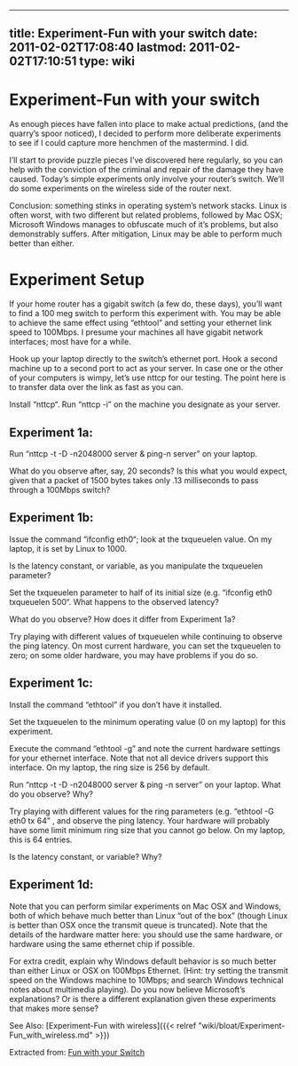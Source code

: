 
---
title: Experiment-Fun with your switch
date: 2011-02-02T17:08:40
lastmod: 2011-02-02T17:10:51
type: wiki
---
Experiment-Fun with your switch
===============================

As enough pieces have fallen into place to make actual predictions, (and
the quarry’s spoor noticed), I decided to perform more deliberate
experiments to see if I could capture more henchmen of the mastermind. I
did.

I’ll start to provide puzzle pieces I’ve discovered here regularly, so
you can help with the conviction of the criminal and repair of the
damage they have caused. Today’s simple experiments only involve your
router’s switch. We’ll do some experiments on the wireless side of the
router next.

Conclusion: something stinks in operating system’s network stacks. Linux
is often worst, with two different but related problems, followed by Mac
OSX; Microsoft Windows manages to obfuscate much of it’s problems, but
also demonstrably suffers. After mitigation, Linux may be able to
perform much better than either.

Experiment Setup
================

If your home router has a gigabit switch (a few do, these days), you’ll
want to find a 100 meg switch to perform this experiment with. You may
be able to achieve the same effect using “ethtool” and setting your
ethernet link speed to 100Mbps. I presume your machines all have gigabit
network interfaces; most have for a while.

Hook up your laptop directly to the switch’s ethernet port. Hook a
second machine up to a second port to act as your server. In case one or
the other of your computers is wimpy, let’s use nttcp for our testing.
The point here is to transfer data over the link as fast as you can.

Install “nttcp“. Run “nttcp -i” on the machine you designate as your
server.

Experiment 1a:
--------------

Run “nttcp -t -D -n2048000 server & ping-n server” on your laptop.

What do you observe after, say, 20 seconds? Is this what you would
expect, given that a packet of 1500 bytes takes only .13 milliseconds to
pass through a 100Mbps switch?

Experiment 1b:
--------------

Issue the command “ifconfig eth0“; look at the txqueuelen value. On my
laptop, it is set by Linux to 1000.

Is the latency constant, or variable, as you manipulate the txqueuelen
parameter?

Set the txqueuelen parameter to half of its initial size (e.g. “ifconfig
eth0 txqueuelen 500“. What happens to the observed latency?

What do you observe? How does it differ from Experiment 1a?

Try playing with different values of txqueuelen while continuing to
observe the ping latency. On most current hardware, you can set the
txqueuelen to zero; on some older hardware, you may have problems if you
do so.

Experiment 1c:
--------------

Install the command “ethtool” if you don’t have it installed.

Set the txqueuelen to the minimum operating value (0 on my laptop) for
this experiment.

Execute the command “ethtool -g” and note the current hardware settings
for your ethernet interface. Note that not all device drivers support
this interface. On my laptop, the ring size is 256 by default.

Run “nttcp -t -D -n2048000 server & ping -n server” on your laptop. What
do you observe? Why?

Try playing with different values for the ring parameters (e.g.
“﻿ethtool -G eth0 tx 64” , and observe the ping latency. Your hardware
will probably have some limit minimum ring size that you cannot go
below. On my laptop, this is 64 entries.

Is the latency constant, or variable? Why?

Experiment 1d:
--------------

Note that you can perform similar experiments on Mac OSX and Windows,
both of which behave much better than Linux “out of the box” (though
Linux is better than OSX once the transmit queue is truncated). Note
that the details of the hardware matter here: you should use the same
hardware, or hardware using the same ethernet chip if possible.

For extra credit, explain why Windows default behavior is so much better
than either Linux or OSX on 100Mbps Ethernet. (Hint: try setting the
transmit speed on the Windows machine to 10Mbps; and search Windows
technical notes about multimedia playing). Do you now believe
Microsoft’s explanations? Or is there a different explanation given
these experiments that makes more sense?

See Also: [Experiment-Fun with wireless]({{< relref "wiki/bloat/Experiment-Fun_with_wireless.md" >}})

Extracted from: [Fun with your
Switch](http://gettys.wordpress.com/2010/11/29/home-router-puzzle-piece-one-fun-with-your-switch/)
